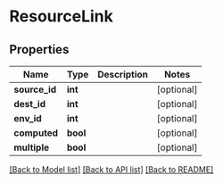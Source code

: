 # ResourceLink

## Properties
Name | Type | Description | Notes
------------ | ------------- | ------------- | -------------
**source_id** | **int** |  | [optional] 
**dest_id** | **int** |  | [optional] 
**env_id** | **int** |  | [optional] 
**computed** | **bool** |  | [optional] 
**multiple** | **bool** |  | [optional] 

[[Back to Model list]](../README.md#documentation-for-models) [[Back to API list]](../README.md#documentation-for-api-endpoints) [[Back to README]](../README.md)


